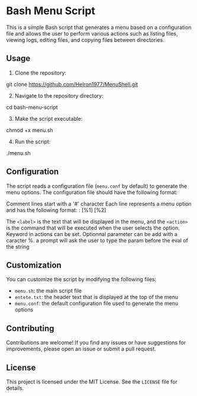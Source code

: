 # Bash Menu Script

This is a simple Bash script that generates a menu based on a configuration file and allows the user to perform various actions such as listing files, viewing logs, editing files, and copying files between directories.

## Usage

1. Clone the repository:

git clone https://github.com/Helron1977/MenuShell.git


2. Navigate to the repository directory:

cd bash-menu-script


3. Make the script executable:

chmod +x menu.sh


4. Run the script:

./menu.sh


## Configuration

The script reads a configuration file (`menu.conf` by default) to generate the menu options. The configuration file should have the following format:

Comment lines start with a '#' character
Each line represents a menu option and has the following format:
<Label>:<action> [%1] [%2]

The `<label>` is the text that will be displayed in the menu, and the `<action>` is the command that will be executed when the user selects the option.
Keyword in actions can be set.
Optionnal parameter can be add with a caracter %. a prompt will ask the user to type the param before the eval of the string

## Customization

You can customize the script by modifying the following files:

* `menu.sh`: the main script file
* `entete.txt`: the header text that is displayed at the top of the menu
* `menu.conf`: the default configuration file used to generate the menu options

## Contributing

Contributions are welcome! If you find any issues or have suggestions for improvements, please open an issue or submit a pull request.

## License

This project is licensed under the MIT License. See the `LICENSE` file for details.

